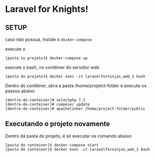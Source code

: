 # Laravel for Knights!

## SETUP 

caso não possua, instale o `docker-compose`

execute o

```shel-session
[pasta to projeto]$ docker-compose up
```

execute o bash, no contêiner do servidor web

```shell-session
[pasta do projeto]$ docker exec -it laravelforninjas_web_1 bash
```

Dentro do contêiner, abra a pasta /home/projetct-folder e execute os passos abaixo

```shell-session
[dentro-do-conteiner]# selectphp 7.1
[dentro-do-conteiner]# composer update
[dentro-do-conteiner]# apachelinker /home/project-folder/public
```

## Executando o projeto novamente

Dentro da pasta do projeto, é só executar os comando abaixo

```shell-session
[pasta do conteiner]$ docker-compose start
[pasta do conteiner]$ docker exec -it laravelforninjas_web_1 bash
```
